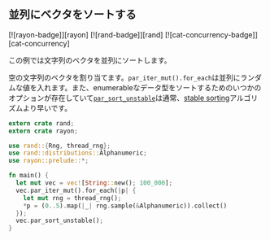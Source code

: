 ## 並列にベクタをソートする

[![rayon-badge]][rayon] [![rand-badge]][rand] [![cat-concurrency-badge]][cat-concurrency]

この例では文字列のベクタを並列にソートします。

空の文字列のベクタを割り当てます。`par_iter_mut().for_each`は並列にランダムな値を入れます。また、enumerableなデータ型をソートするためのいつかのオプションが存在していて[`par_sort_unstable`]は通常、[stable sorting]アルゴリズムより早いです。

```rust
extern crate rand;
extern crate rayon;

use rand::{Rng, thread_rng};
use rand::distributions::Alphanumeric;
use rayon::prelude::*;

fn main() {
  let mut vec = vec![String::new(); 100_000];
  vec.par_iter_mut().for_each(|p| {
    let mut rng = thread_rng();
    *p = (0..5).map(|_| rng.sample(&Alphanumeric)).collect()
  });
  vec.par_sort_unstable();
}
```

[`par_sort_unstable`]: https://docs.rs/rayon/*/rayon/slice/trait.ParallelSliceMut.html#method.par_sort_unstable
[multiple options]: https://docs.rs/rayon/*/rayon/slice/trait.ParallelSliceMut.html
[stable sorting]: https://docs.rs/rayon/*/rayon/slice/trait.ParallelSliceMut.html#method.par_sort

